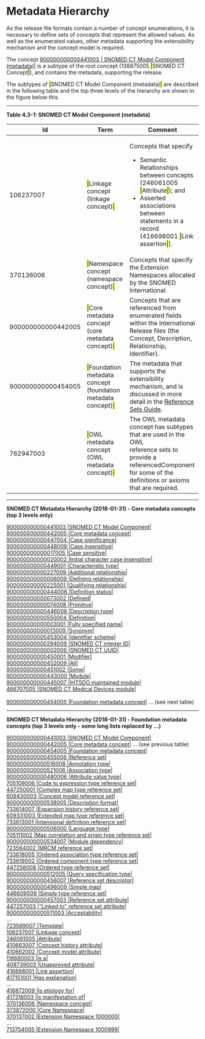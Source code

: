 # Metadata Hierarchy

As the release file formats contain a number of concept enumerations, it is necessary to define sets of concepts that represent the allowed values. As well as the enumerated values, other metadata supporting the extensibility mechanism and the concept model is required.

The concept [900000000000441003 | SNOMED CT Model Component (metadata)|](http://snomed.info/id/900000000000441003) is a subtype of the root concept (138875005 <mark style="color:blue;">|</mark>SNOMED CT Concept<mark style="color:blue;">|</mark>), and contains the metadata, supporting the release.

The subtypes of <mark style="color:blue;">|</mark>SNOMED CT Model Component (metadata)<mark style="color:blue;">|</mark> are described in the following table and the top three levels of the hierarchy are shown in the figure below this.

***

**Table 4.3-1: SNOMED CT Model Component (metadata)**

<table data-full-width="true"><thead><tr><th width="214.89453125">Id</th><th width="206.58984375">Term</th><th width="650.2750244140625">Comment</th></tr></thead><tbody><tr><td>106237007</td><td><mark style="color:blue;">|</mark>Linkage concept (linkage concept)<mark style="color:blue;">|</mark></td><td><p>Concepts that specify</p><ul><li>Semantic Relationships between concepts (246061005 <mark style="color:blue;">|</mark>Attribute<mark style="color:blue;">|</mark>); and</li><li>Asserted associations between statements in a record (416698001 <mark style="color:blue;">|</mark>Link assertion<mark style="color:blue;">|</mark>).</li></ul></td></tr><tr><td>370136006 </td><td><mark style="color:blue;">|</mark>Namespace concept (namespace concept)<mark style="color:blue;">|</mark></td><td>Concepts that specify the Extension Namespaces allocated by the SNOMED International.</td></tr><tr><td>900000000000442005</td><td><mark style="color:blue;">|</mark>Core metadata concept (core metadata concept)<mark style="color:blue;">|</mark></td><td>Concepts that are referenced from enumerated fields within the International Release files (the Concept, Description, Relationship, Identifier).</td></tr><tr><td>900000000000454005 </td><td><mark style="color:blue;">|</mark>Foundation metadata concept (foundation metadata concept)<mark style="color:blue;">|</mark></td><td>The metadata that supports the extensibility mechanism, and is discussed in more detail in the <a href="https://app.gitbook.com/o/h8Z6qGxuQrzM9vbx5bPT/s/qOI2v58ZsXOoklmwBOk4/">Reference Sets Guide</a>.</td></tr><tr><td>762947003</td><td><mark style="color:blue;">|</mark>OWL metadata concept (OWL metadata concept)<mark style="color:blue;">|</mark></td><td>The OWL metadata concept has subtypes that are used in the OWL<br>reference sets to provide a referencedComponent for some of the definitions or axioms that are required.</td></tr></tbody></table>

***

**SNOMED CT Metadata Hierarchy (2018-01-31) - Core metadata concepts (top 3 levels only)**

&#x20; [900000000000441003 |SNOMED CT Model Component|](http://snomed.info/id/900000000000441003)\
&#x20;     [900000000000442005 |Core metadata concept|](http://snomed.info/id/900000000000442005)\
&#x20;         [900000000000447004 |Case significance|](http://snomed.info/id/900000000000447004)\
&#x20;             [900000000000448009 |Case insensitive|](http://snomed.info/id/900000000000448009)\
&#x20;             [900000000000017005 |Case sensitive|](http://snomed.info/id/900000000000017005)\
&#x20;             [900000000000020002 |Initial character case insensitive|](http://snomed.info/id/900000000000020002)\
&#x20;         [900000000000449001 |Characteristic type|](http://snomed.info/id/900000000000449001)\
&#x20;             [900000000000227009 |Additional relationship|](http://snomed.info/id/900000000000227009)\
&#x20;             [900000000000006009 |Defining relationship|](http://snomed.info/id/900000000000006009)\
&#x20;             [900000000000225001 |Qualifying relationship|](http://snomed.info/id/900000000000225001)\
&#x20;         [900000000000444006 |Definition status|](http://snomed.info/id/900000000000444006)\
&#x20;             [900000000000073002 |Defined|](http://snomed.info/id/900000000000073002)\
&#x20;             [900000000000074008 |Primitive|](http://snomed.info/id/900000000000074008)\
&#x20;         [900000000000446008 |Description type|](http://snomed.info/id/900000000000446008)\
&#x20;             [900000000000550004 |Definition|](http://snomed.info/id/900000000000550004)\
&#x20;             [900000000000003001 |Fully specified name|](http://snomed.info/id/900000000000003001)\
&#x20;             [900000000000013009 |Synonym|](http://snomed.info/id/900000000000013009)\
&#x20;         [900000000000453004 |Identifier scheme|](http://snomed.info/id/900000000000453004)\
&#x20;             [900000000000294009 |SNOMED CT integer ID|](http://snomed.info/id/900000000000294009)\
&#x20;             [900000000000002006 |SNOMED CT UUID|](http://snomed.info/id/900000000000002006)\
&#x20;         [900000000000450001 |Modifier|](http://snomed.info/id/900000000000450001)\
&#x20;             [900000000000452009 |All|](http://snomed.info/id/900000000000452009)\
&#x20;             [900000000000451002 |Some|](http://snomed.info/id/900000000000451002)\
&#x20;         [900000000000443000 |Module|](http://snomed.info/id/900000000000443000)\
&#x20;             [900000000000445007 |IHTSDO maintained module|](http://snomed.info/id/900000000000445007)\
&#x20;             [466707005 |SNOMED CT Medical Devices module|](http://snomed.info/id/466707005)\
\
&#x20;     [900000000000454005 |Foundation metadata concept|](http://snomed.info/id/900000000000454005)  ... (see next table)

***

**SNOMED CT Metadata Hierarchy (2018-01-31) - Foundation metadata concepts (top 3 levels only - some long lists replaced by ...)**

&#x20;[900000000000441003 |SNOMED CT Model Component|](http://snomed.info/id/900000000000441003)\
&#x20;    [900000000000442005 |Core metadata concept|](http://snomed.info/id/900000000000442005)  ... (see previous table)\
&#x20;    [900000000000454005 |Foundation metadata concept|](http://snomed.info/id/900000000000454005)\
&#x20;         [900000000000455006 |Reference set|](http://snomed.info/id/900000000000455006)\
&#x20;             [900000000000516008 |Annotation type|](http://snomed.info/id/900000000000516008)\
&#x20;             [900000000000521006 |Association type|](http://snomed.info/id/900000000000521006)\
&#x20;             [900000000000480006 |Attribute value type|](http://snomed.info/id/900000000000480006)\
&#x20;             [705109006 |Code to expression type reference set|](http://snomed.info/id/705109006)\
&#x20;             [447250001 |Complex map type reference set|](http://snomed.info/id/447250001)\
&#x20;             [609430003 |Concept model reference set|](http://snomed.info/id/609430003)\
&#x20;             [900000000000538005 |Description format|](http://snomed.info/id/900000000000538005)\
&#x20;             [733614007 |Expansion history reference set|](http://snomed.info/id/733614007)\
&#x20;             [609331003 |Extended map type reference set|](http://snomed.info/id/609331003)\
&#x20;             [733613001 |Intensional definition reference set|](http://snomed.info/id/733613001)\
&#x20;             [900000000000506000 |Language type|](http://snomed.info/id/900000000000506000)\
&#x20;             [705111002 |Map correlation and origin type reference set|](http://snomed.info/id/705111002)\
&#x20;             [900000000000534007 |Module dependency|](http://snomed.info/id/900000000000534007)\
&#x20;             [723564002 |MRCM reference set|](http://snomed.info/id/723564002)\
&#x20;             [733618005 |Ordered association type reference set|](http://snomed.info/id/733618005)\
&#x20;             [733619002 |Ordered component type reference set|](http://snomed.info/id/733619002)\
&#x20;             [447258008 |Ordered type reference set|](http://snomed.info/id/447258008)\
&#x20;             [900000000000512005 |Query specification type|](http://snomed.info/id/900000000000512005)\
&#x20;             [900000000000456007 |Reference set descriptor|](http://snomed.info/id/900000000000456007)\
&#x20;             [900000000000496009 |Simple map|](http://snomed.info/id/900000000000496009)\
&#x20;             [446609009 |Simple type reference set|](http://snomed.info/id/446609009)\
&#x20;         [900000000000457003 |Reference set attribute|](http://snomed.info/id/900000000000457003)\
&#x20;             [447257003 |"Linked to" reference set attribute|](http://snomed.info/id/447257003)\
&#x20;             [900000000000511003 |Acceptability|](http://snomed.info/id/900000000000511003)\
&#x20;            ...\
&#x20;             [723569007 |Template|](http://snomed.info/id/723569007)\
&#x20;     [106237007 |Linkage concept|](http://snomed.info/id/106237007)\
&#x20;         [246061005 |Attribute|](http://snomed.info/id/246061005)\
&#x20;             [410663007 |Concept history attribute|](http://snomed.info/id/410663007)\
&#x20;             [410662002 |Concept model attribute|](http://snomed.info/id/410662002)\
&#x20;             [116680003 |Is a|](http://snomed.info/id/116680003)\
&#x20;             [408739003 |Unapproved attribute|](http://snomed.info/id/408739003)\
&#x20;         [416698001 |Link assertion|](http://snomed.info/id/416698001)\
&#x20;             [417151001 |Has explanation|](http://snomed.info/id/417151001)\
&#x20;            ...\
&#x20;             [416872009 |Is etiology for|](http://snomed.info/id/416872009)\
&#x20;             [417318003 |Is manifestation of|](http://snomed.info/id/417318003)\
&#x20;     [370136006 |Namespace concept|](http://snomed.info/id/370136006)\
&#x20;         [373872000 |Core Namespace|](http://snomed.info/id/373872000)\
&#x20;         [370137002 |Extension Namespace 1000000|](http://snomed.info/id/370137002)\
&#x20;        ...\
&#x20;         [713754005 |Extension Namespace 1000999|](http://snomed.info/id/713754005)
